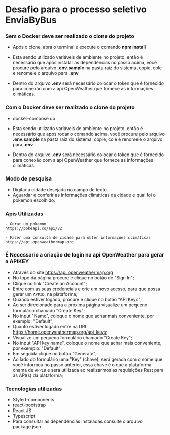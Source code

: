# Desafio para o processo seletivo EnviaByBus

### Sem o Docker deve ser realizado o clone do projeto

- Após o clone, abra o terminal e execute o comando <b>npm install</b>

- Esta sendo utilizado variáveis de ambiente no projeto, então é necessário que após instalar as dependências no passo acima,
 você procure pelo arquivo <b>.env.sample</b> na pasta raiz do sistema, copie, cole e renomeie o arquivo para <b>.env</b>

- Dentro do arquivo <b>.env</b> será necessário colocar o token que é fornecido para conexão com a api OpenWeather que fornece as informações climáticas.

### Com o Docker deve ser realizado o clone do projeto

- docker-compose up

- Esta sendo utilizado variáveis de ambiente no projeto, então é necessário que após rodar o comando acima,
 você procure pelo arquivo <b>.env.sample</b> na pasta raiz do sistema, copie, cole e renomeie o arquivo para <b>.env</b>

- Dentro do arquivo <b>.env</b> será necessário colocar o token que é fornecido para conexão com a api OpenWeather que fornece as informações climáticas.

### Modo de pesquisa

- Digitar a cidade desejada no campo de texto.
- Aguardar e conferir as informações climáticas da cidade e qual foi o pokemon escolhido.

### Apis Utilizadas 

```
- Gerar um pokemon
https://pokeapi.co/api/v2

- Fazer uma consulta de cidade para obter informações climáticas
https://api.openweathermap.org

```

### É Necessario a criação de login na api OpenWeather para gerar a APIKEY
- Através do site https://api.openweathermap.org
- No topo da página procure e clique no botão de "Sign In";
- Clique no link "Create an Account";
- Entre com as suas credenciais e crie um novo acesso, para que possa gerar um `APPID`, na plataforma;
- Quando estiver logado, procure e clique no botão "API Keys";
- Ao ser direcionado para a próxima página visualize um pequeno formulário chamado "Create Key";
- No input "Name", coloque o nome que achar mais conveniente, por exemplo: "Default";
- Quanto estiver logado entre na URL https://home.openweathermap.org/api_keys;
- Visualize um pequeno formulário chamado "Create Key";
- No input "API key name", coloque o nome que achar mais conveniente, por exemplo: "Default";
- Em seguida clique no botão "Generate";
- Ao lado do formulário uma "Key" (chave), será gerada com o nome que você informou no passo anterior, essa chave é o que a plataforma chama de `APPID` e será utilizada ao realizarmos as requisições Rest para as API(s) da plataforma;

### Tecnologias utilizadas 
- Styled-components
- react-bootstrap
- React JS
- Typescript
- Para consultar as dependencias instaladas consulte o arquivo package.json